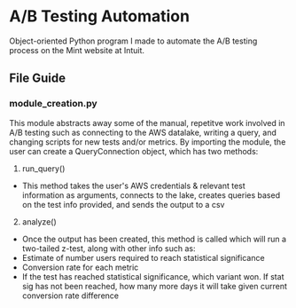 # A/B Testing Automation
Object-oriented Python program I made to automate the A/B testing process on the Mint website at Intuit.

## File Guide


### module_creation.py
This module abstracts away some of the manual, repetitve work involved in A/B testing such as connecting to the AWS datalake, writing a query, and changing scripts for new tests and/or metrics. By importing the module, the user can create a QueryConnection object, which has two methods:
1. run_query()
- This method takes the user's AWS credentials & relevant test information as arguments, connects to the lake, creates queries based on the test info provided, and sends the output to a csv
2. analyze()
- Once the output has been created, this method is called which will run a two-tailed z-test, along with other info such as:
- Estimate of number users required to reach statistical significance
- Conversion rate for each metric
- If the test has reached statistical significance, which variant won. If stat sig has not been reached, how many more days it will take given current conversion rate difference
